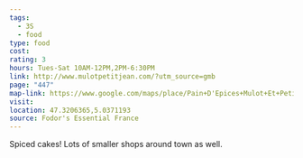 ```yaml
---
tags:
  - 3S
  - food
type: food
cost: 
rating: 3
hours: Tues-Sat 10AM-12PM,2PM-6:30PM
link: http://www.mulotpetitjean.com/?utm_source=gmb
page: "447"
map-link: https://www.google.com/maps/place/Pain+D'Epices+Mulot+Et+Petitjean/@47.3236032,5.0372414,17z/data=!4m10!1m2!2m1!1smulot+et+petitjean!3m6!1s0x47f29dea3a2c8d0d:0x5608e2b8073f5330!8m2!3d47.3206503!4d5.0370712!15sChJtdWxvdCBldCBwZXRpdGplYW5aFCISbXVsb3QgZXQgcGV0aXRqZWFukgEVZ291cm1ldF9ncm9jZXJ5X3N0b3Jl4AEA!16s%2Fg%2F1tltlqbn?entry=ttu&g_ep=EgoyMDI0MDkyNS4wIKXMDSoASAFQAw%3D%3D
visit: 
location: 47.3206365,5.0371193
source: Fodor's Essential France
---
```

Spiced cakes! Lots of smaller shops around town as well.